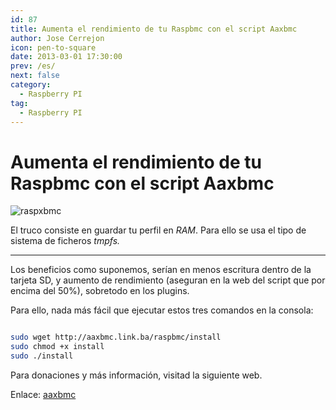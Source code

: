 ```yaml
---
id: 87
title: Aumenta el rendimiento de tu Raspbmc con el script Aaxbmc
author: Jose Cerrejon
icon: pen-to-square
date: 2013-03-01 17:30:00
prev: /es/
next: false
category:
  - Raspberry PI
tag:
  - Raspberry PI
---
```


# Aumenta el rendimiento de tu Raspbmc con el script Aaxbmc

![raspxbmc](/images/raspxbmc.jpg)

El truco consiste en guardar tu perfil en *RAM*. Para ello se usa el tipo de sistema de ficheros *tmpfs.*

- - -
Los beneficios como suponemos, serían en menos escritura dentro de la tarjeta SD, y aumento de rendimiento (aseguran en la web del script que por encima del 50%), sobretodo en los plugins.

Para ello, nada más fácil que ejecutar estos tres comandos en la consola:

```bash

sudo wget http://aaxbmc.link.ba/raspbmc/install
sudo chmod +x install
sudo ./install

```

Para donaciones y más información, visitad la siguiente web.

Enlace: [aaxbmc](http://aaxbmc.link.ba)